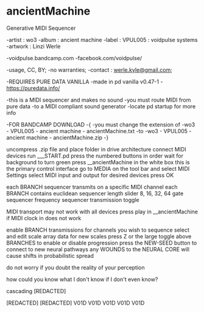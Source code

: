 # ancientMachine
Generative MIDI Sequencer

-artist	: wo3
-album 	: ancient machine
-label 	: VPUL005 : voidpulse systems
-artwork : Linzi Werle

-voidpulse.bandcamp.com
-facebook.com/voidpulse/

-usage, CC, BY;
-no warranties;
-contact : werle.kyle@gmail.com;

-REQUIRES PURE DATA VANILLA
-made in pd vanilla v0.47-1
-https://puredata.info/

-this is a MIDI sequencer and makes no sound
-you must route MIDI from pure data
-to a MIDI compliant sound generator
-locate pd startup for more info

 -FOR BANDCAMP DOWNLOAD 
-{
-you must change the extension of 
-wo3 - VPUL005 - ancient machine - ancientMachine.txt
-to 
-wo3 - VPUL005 - ancient machine - ancientMachine.zip
-}

uncompress .zip file and place folder in drive architecture
connect MIDI devices
run ___START.pd
press the numbered buttons in order
wait for background to turn green
press __ancientMachine in the white box
this is the primary control interface
go to MEDIA on the tool bar and select MIDI Settings
select MIDI input and output for desired devices
press OK

each BRANCH sequencer transmits on a specific MIDI channel
each BRANCH contains
euclidean sequencer
length slider 8, 16, 32, 64
gate sequencer
frequency sequencer
transmission toggle

MIDI transport may not work with all devices
press play in __ancientMachine if MIDI clock in does not work

enable BRANCH transmissions for channels you wish to sequence
select and edit scale array data for new scales
press Z or the large toggle above BRANCHES to enable or disable progression
press the NEW-SEED button to connect to new neural pathways
any WOUNDS to the NEURAL CORE will cause shifts in probabilistic spread

do not worry if you doubt the reality of your perception

how could you know what I don't know if I don't even know?

cascading [REDACTED]

[REDACTED]
[REDACTED]
V01D
V01D
V01D
V01D
V01D

